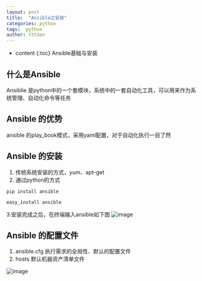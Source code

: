```yaml
---
layout: post
title:  "Ansible之安装"
categories: python
tags:  python
author: YztSon
---
```


* content
{:toc}
Ansible基础与安装
## 什么是Ansible
Ansiblie 是python中的一个套模块，系统中的一套自动化工具，可以用来作为系统管理、自动化命令等任务
## Ansible 的优势
ansible 的play_book模式，采用yaml配置，对于自动化执行一目了然

## Ansible 的安装
1. 传统系统安装的方式，yum、apt-get
2. 通过python的方式

````
pip install ansible 

easy_install ansible

````
3.安装完成之后，在终端输入ansible如下图
![image](https://buqiucdn.github.io/upload/ansible.png)

## Ansible 的配置文件

1. ansible.cfg 执行需求的全局性、默认的配置文件
2. hosts 默认机器资产清单文件

![image](https://buqiucdn.github.io/upload/ansible_host.png)










